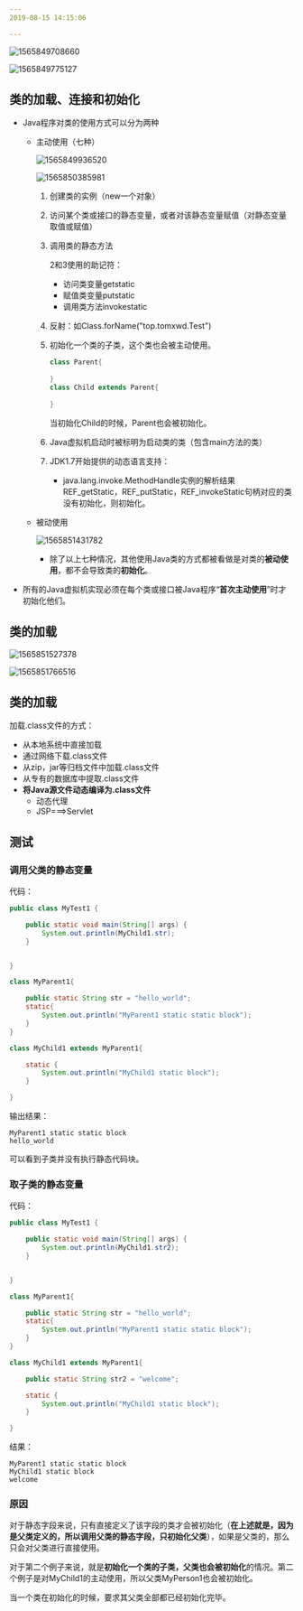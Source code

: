 ```yaml
---
2019-08-15 14:15:06

---
```




![1565849708660](../数据结构/数据结构图解/1565849708660.png)

![1565849775127](../数据结构/数据结构图解/1565849775127.png)

## 类的加载、连接和初始化

- Java程序对类的使用方式可以分为两种

  - 主动使用（七种）

    ![1565849936520](../数据结构/数据结构图解/1565849936520.png)

    ![1565850385981](../数据结构/数据结构图解/1565850385981.png)

    1. 创建类的实例（new一个对象）

    2. 访问某个类或接口的静态变量，或者对该静态变量赋值（对静态变量取值或赋值）

    3. 调用类的静态方法

       2和3使用的助记符：

       - 访问类变量getstatic
       - 赋值类变量putstatic
       - 调用类方法invokestatic 

    4. 反射：如Class.forName("top.tomxwd.Test")

    5. 初始化一个类的子类，这个类也会被主动使用。

       ```java
       class Parent{
           
       }
       class Child extends Parent{
           
       }
       ```

       当初始化Child的时候，Parent也会被初始化。

    6. Java虚拟机启动时被标明为启动类的类（包含main方法的类）

    7. JDK1.7开始提供的动态语言支持：

       - java.lang.invoke.MethodHandle实例的解析结果REF_getStatic，REF_putStatic，REF_invokeStatic句柄对应的类没有初始化，则初始化。

  - 被动使用

    ![1565851431782](../数据结构/数据结构图解/1565851431782.png)

    - 除了以上七种情况，其他使用Java类的方式都被看做是对类的**被动使用**，都不会导致类的**初始化**。

- 所有的Java虚拟机实现必须在每个类或接口被Java程序“**首次主动使用**”时才初始化他们。

## 类的加载

![1565851527378](../数据结构/数据结构图解/1565851527378.png)

![1565851766516](../数据结构/数据结构图解/1565851766516.png)

## 类的加载

加载.class文件的方式：

- 从本地系统中直接加载
- 通过网络下载.class文件
- 从zip，jar等归档文件中加载.class文件
- 从专有的数据库中提取.class文件
- **将Java源文件动态编译为.class文件**
  - 动态代理
  - JSP===>Servlet



## 测试

### 调用父类的静态变量

代码：

```java
public class MyTest1 {

    public static void main(String[] args) {
        System.out.println(MyChild1.str);
    }


}

class MyParent1{

    public static String str = "hello_world";
    static{
        System.out.println("MyParent1 static static block");
    }
}

class MyChild1 extends MyParent1{

    static {
        System.out.println("MyChild1 static block");
    }

}
```

输出结果：

```
MyParent1 static static block
hello_world
```

可以看到子类并没有执行静态代码块。

### 取子类的静态变量

代码：

```java
public class MyTest1 {

    public static void main(String[] args) {
        System.out.println(MyChild1.str2);
    }


}

class MyParent1{

    public static String str = "hello_world";
    static{
        System.out.println("MyParent1 static static block");
    }
}

class MyChild1 extends MyParent1{

    public static String str2 = "welcome";

    static {
        System.out.println("MyChild1 static block");
    }

}
```

结果：

```
MyParent1 static static block
MyChild1 static block
welcome
```

### 原因

对于静态字段来说，只有直接定义了该字段的类才会被初始化（**在上述就是，因为是父类定义的，所以调用父类的静态字段，只初始化父类**），如果是父类的，那么只会对父类进行直接使用。

对于第二个例子来说，就是**初始化一个类的子类，父类也会被初始化**的情况。第二个例子是对MyChild1的主动使用，所以父类MyPerson1也会被初始化。

当一个类在初始化的时候，要求其父类全部都已经初始化完毕。